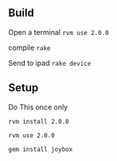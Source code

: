 Build
-----

Open a terminal
`rvm use 2.0.0`


compile
`rake`

Send to ipad
`rake device`

Setup
----

Do This once only

`rvm install 2.0.0`

`rvm use 2.0.0`


`gem install joybox`
